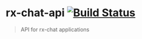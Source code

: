 # rx-chat-api [![Build Status](https://travis-ci.org/jasonbellamy/rx-chat-api.svg)](https://travis-ci.org/jasonbellamy/rx-chat-api)

> API for rx-chat applications
